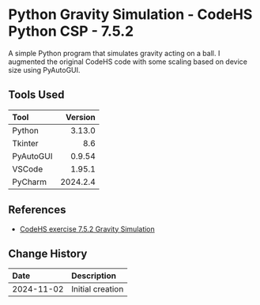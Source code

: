 # Python Gravity Simulation - CodeHS Python CSP - 7.5.2
A simple Python program that simulates gravity acting on a ball.
I augmented the original CodeHS code with some scaling based on device size using PyAutoGUI.

## Tools Used

| Tool        |  Version |
|:------------|---------:|
| Python      |   3.13.0 |
| Tkinter     |      8.6 |
| PyAutoGUI   |   0.9.54 |
| VSCode      |   1.95.1 |
| PyCharm     | 2024.2.4 |

## References

* [CodeHS exercise 7.5.2 Gravity Simulation](https://codehs.com/student/5441708/section/556234/assignment/139751296)

## Change History

| Date       | Description                          |
|:-----------|:-------------------------------------|
| 2024-11-02 | Initial creation                     |

